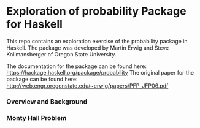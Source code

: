 # Exploration of probability Package for Haskell

This repo contains an exploration exercise of the probability package in Haskell. The package was developed by Martin Erwig and Steve Kollmansberger of Oregon State University. 

The documentation for the package can be found here: https://hackage.haskell.org/package/probability
The original paper for the package can be found here: http://web.engr.oregonstate.edu/~erwig/papers/PFP_JFP06.pdf

### Overview and Background


### Monty Hall Problem

